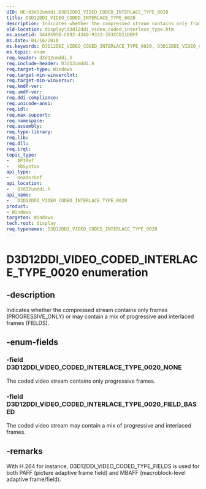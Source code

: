```yaml
---
UID: NE:d3d12umddi.D3D12DDI_VIDEO_CODED_INTERLACE_TYPE_0020
title: D3D12DDI_VIDEO_CODED_INTERLACE_TYPE_0020
description: Indicates whether the compressed stream contains only frames (PROGRESSIVE_ONLY) or may contain a mix of progressive and interlaced frames (FIELDS).
old-location: display\d3d12ddi_video_coded_interlace_type.htm
ms.assetid: 5440595D-C692-4349-9332-393CCB11DBFF
ms.date: 04/16/2018
ms.keywords: D3D12DDI_VIDEO_CODED_INTERLACE_TYPE_0020, D3D12DDI_VIDEO_CODED_INTERLACE_TYPE_0020 enumeration [Display Devices], D3D12DDI_VIDEO_CODED_INTERLACE_TYPE_0020_FIELD_BASED, D3D12DDI_VIDEO_CODED_INTERLACE_TYPE_0020_NONE, d3d12umddi/D3D12DDI_VIDEO_CODED_INTERLACE_TYPE_0020, d3d12umddi/D3D12DDI_VIDEO_CODED_INTERLACE_TYPE_0020_FIELD_BASED, d3d12umddi/D3D12DDI_VIDEO_CODED_INTERLACE_TYPE_0020_NONE, display.d3d12ddi_video_coded_interlace_type
ms.topic: enum
req.header: d3d12umddi.h
req.include-header: D3d12umddi.h
req.target-type: Windows
req.target-min-winverclnt:
req.target-min-winversvr:
req.kmdf-ver:
req.umdf-ver:
req.ddi-compliance:
req.unicode-ansi:
req.idl:
req.max-support:
req.namespace:
req.assembly:
req.type-library:
req.lib:
req.dll:
req.irql:
topic_type:
-	APIRef
-	kbSyntax
api_type:
-	HeaderDef
api_location:
-	D3d12umddi.h
api_name:
-	D3D12DDI_VIDEO_CODED_INTERLACE_TYPE_0020
product:
- Windows
targetos: Windows
tech.root: display
req.typenames: D3D12DDI_VIDEO_CODED_INTERLACE_TYPE_0020
---
```


# D3D12DDI_VIDEO_CODED_INTERLACE_TYPE_0020 enumeration


## -description


Indicates whether the compressed stream contains only frames (PROGRESSIVE_ONLY) or may contain a mix of progressive and interlaced frames (FIELDS).


## -enum-fields




### -field D3D12DDI_VIDEO_CODED_INTERLACE_TYPE_0020_NONE

The coded video stream contains only progressive frames.


### -field D3D12DDI_VIDEO_CODED_INTERLACE_TYPE_0020_FIELD_BASED

The coded video stream may contain a mix of progressive and interlaced frames.

## -remarks

With H.264 for instance, D3D12DDI_VIDEO_CODED_TYPE_FIELDS is used for both PAFF (picture adaptive frame field) and MBAFF (macroblock-level adaptive frame/field).
